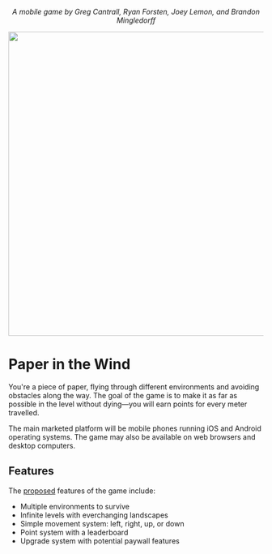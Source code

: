 <p align="center"><i>A mobile game by Greg Cantrall, Ryan Forsten, Joey Lemon, and Brandon Mingledorff</i></p>

<p align="center"><img src="https://i.imgur.com/xnjWKBv.png" width="600" /></p>

# Paper in the Wind

You're a piece of paper, flying through different environments and avoiding obstacles along the way. 
The goal of the game is to make it as far as possible in the level without dying—you will earn points for every meter travelled.

The main marketed platform will be mobile phones running iOS and Android operating systems. The game may also be available on web browsers and desktop computers. 

## Features

The [proposed](https://github.com/CS340-21/PaperintheWind/blob/master/Proposal.md) features of the game include:
- Multiple environments to survive
- Infinite levels with everchanging landscapes
- Simple movement system: left, right, up, or down
- Point system with a leaderboard
- Upgrade system with potential paywall features

